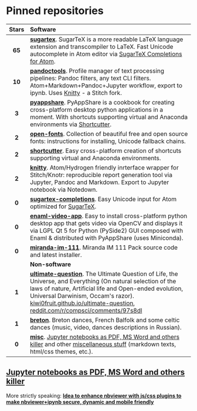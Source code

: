 # Pinned repositories

| Stars  | Software |
|:------:|:---------|
| **65** | [**sugartex**](https://github.com/kiwi0fruit/sugartex). SugarTeX is a more readable LaTeX language extension and transcompiler to LaTeX. Fast Unicode autocomplete in Atom editor via [SugarTeX Completions for Atom](https://github.com/kiwi0fruit/sugartex-completions). |
| **10** | [**pandoctools**](https://github.com/kiwi0fruit/pandoctools). Profile manager of text processing pipelines: Pandoc filters, any text CLI filters. Atom+Markdown+Pandoc+Jupyter workflow, export to ipynb. Uses [Knitty](https://github.com/kiwi0fruit/knitty) - a Stitch fork. |
| **3**  | [**pyappshare**](https://github.com/kiwi0fruit/pyappshare). PyAppShare is a cookbook for creating cross-platform desktop python applications in a moment. With shortcuts supporting virtual and Anaconda environments via [Shortcutter](https://github.com/kiwi0fruit/shortcutter). |
| **2**  | [**open-fonts**](https://github.com/kiwi0fruit/open-fonts). Collection of beautiful free and open source fonts: instructions for installing, Unicode fallback chains. |
| **2**  | [**shortcutter**](https://github.com/kiwi0fruit/shortcutter). Easy cross-platform creation of shortcuts supporting virtual and Anaconda environments. |
| **2**  | [**knitty**](https://github.com/kiwi0fruit/knitty). Atom/Hydrogen friendly inrterface wrapper for Stitch/Knotr: reproducible report generation tool via Jupyter, Pandoc and Markdown. Export to Jupyter notebook via Notedown. |
| **0**  | [**sugartex-completions**](https://github.com/kiwi0fruit/sugartex-completions). Easy Unicode input for Atom optimized for [SugarTeX](https://github.com/kiwi0fruit/sugartex). |
| **0**  | [**enaml-video-app**](https://github.com/kiwi0fruit/enaml-video-app). Easy to install cross-platform python desktop app that gets video via OpenCV and displays it via LGPL Qt 5 for Python (PySide2) GUI composed with Enaml & distributed with PyAppShare (uses Miniconda). |
| **0**  | [**miranda-im-111**](https://github.com/kiwi0fruit/miranda-im-111). Miranda IM 111 Pack source code and latest installer. |
|        | **Non-software** |
| **1**  | [**ultimate-question**](https://github.com/kiwi0fruit/ultimate-question). The Ultimate Question of Life, the Universe, and Everything (On natural selection of the laws of nature, Artificial life and Open-ended evolution, Universal Darwinism, Occam's razor). [kiwi0fruit.github.io/ultimate-question](https://kiwi0fruit.github.io/ultimate-question), [reddit.com/r/compsci/comments/97s8dl](https://www.reddit.com/r/compsci/comments/97s8dl/on_natural_selection_of_the_laws_of_nature/) |
| **1**  | [**breton**](https://github.com/kiwi0fruit/breton). Breton dances, French Balfolk and some celtic dances (music, video, dances descriptions in Russian). |
| **0**  | [**misc**](https://github.com/kiwi0fruit/misc). [Jupyter notebooks as PDF, MS Word and others killer](src/pdf_and_word_killer.md) and other [miscellaneous stuff](src/misc.md) (markdown texts, html/css themes, etc.). |


## [Jupyter notebooks as PDF, MS Word and others killer](src/pdf_and_word_killer.md)

More strictly speaking: [**Idea to enhance nbviewer with js/css plugins to make nbviewer+ipynb secure, dynamic and mobile friendly**](src/pdf_and_word_killer.md)
